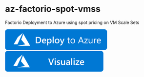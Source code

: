 # az-factorio-spot-vmss
Factorio Deployment to Azure using spot pricing on VM Scale Sets

[![Deploy To Azure](https://raw.githubusercontent.com/Azure/azure-quickstart-templates/master/1-CONTRIBUTION-GUIDE/images/deploytoazure.svg?sanitize=true)](https://portal.azure.com/#create/Microsoft.Template/uri/https%3A%2F%2Fraw.githubusercontent.com%cuzza0%2Faz-factorio-spot-vmss%2Fmaster%2FfactorioServer.template.json)  [![Visualize](https://raw.githubusercontent.com/Azure/azure-quickstart-templates/master/1-CONTRIBUTION-GUIDE/images/visualizebutton.svg?sanitize=true)](http://armviz.io/#/?load=https%3A%2F%2Fraw.githubusercontent.com%2Fcuzza0%2Faz-factorio-spot-vmss%2Fmaster%2FfactorioServer.template.json)
